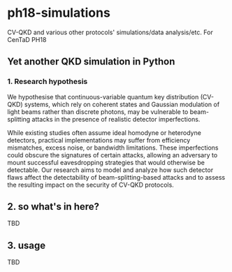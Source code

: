 # ph18-simulations

CV-QKD and various other protocols' simulations/data analysis/etc. For CenTaD PH18

## Yet another QKD simulation in Python

### 1. Research hypothesis

We hypothesise that continuous-variable quantum key distribution (CV-QKD) systems, which rely on coherent states and Gaussian modulation of light beams rather than discrete photons, may be vulnerable to beam-splitting attacks in the presence of realistic detector imperfections. 


While existing studies often assume ideal homodyne or heterodyne detectors, practical implementations may suffer from efficiency mismatches, excess noise, or bandwidth limitations. These imperfections could obscure the signatures of certain attacks, allowing an adversary to mount successful eavesdropping strategies that would otherwise be detectable. Our research aims to model and analyze how such detector flaws affect the detectability of beam-splitting-based attacks and to assess the resulting impact on the security of CV-QKD protocols.

## 2. so what's in here?

TBD

## 3. usage

TBD